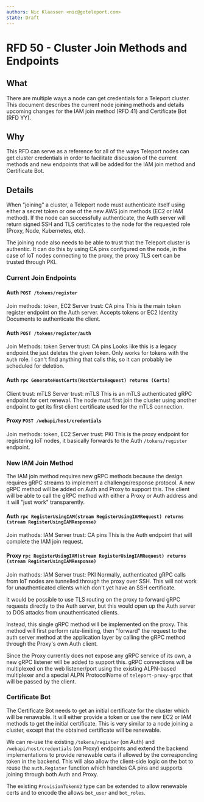 ```yaml
---
authors: Nic Klaassen <nic@goteleport.com>
state: Draft
---
```


# RFD 50 - Cluster Join Methods and Endpoints

## What

There are multiple ways a node can get credentials for a Teleport cluster. This
document describes the current node joining methods and details upcoming changes
for the IAM join method (RFD 41) and Certificate Bot (RFD YY).

## Why

This RFD can serve as a reference for all of the ways Teleport nodes can get
cluster credentials in order to facilitate discussion of the current methods and
new endpoints that will be added for the IAM join method and Certificate Bot.

## Details

When "joining" a cluster, a Teleport node must authenticate itself using either
a secret token or one of the new AWS join methods (EC2 or IAM method). If the
node can successfully authenticate, the Auth server will return signed SSH and
TLS certificates to the node for the requested role (Proxy, Node, Kubernetes,
etc).

The joining node also needs to be able to trust that the Teleport cluster is
authentic. It can do this by using CA pins configured on the node, in the case
of IoT nodes connecting to the proxy, the proxy TLS cert can be trusted through
PKI.

### Current Join Endpoints

#### Auth `POST /tokens/register`
Join methods: token, EC2
Server trust: CA pins
This is the main token register endpoint on the Auth server. Accepts tokens or
EC2 Identity Documents to authenticate the client.

#### Auth `POST /tokens/register/auth`
Join Methods: token
Server trust: CA pins
Looks like this is a legacy endpoint the just deletes the given token. Only
works for tokens with the `Auth` role. I can't find anything that calls this, so
it can probably be scheduled for deletion.

#### Auth `rpc GenerateHostCerts(HostCertsRequest) returns (Certs)`
Client trust: mTLS
Server trust: mTLS
This is an mTLS authenticated gRPC endpoint for cert renewal. The node must
first join the cluster using another endpoint to get its first client
certificate used for the mTLS connection.

#### Proxy `POST /webapi/host/credentials`
Join methods: token, EC2
Server trust: PKI
This is the proxy endpoint for registering IoT nodes, it basically forwards to
the Auth `/tokens/register` endpoint.

### New IAM Join Method
The IAM join method requires new gRPC methods because the design requires gRPC
streams to implement a challenge/response protocol. A new gRPC method will be
added on Auth and Proxy to support this. The client will be able to call the
gRPC method with either a Proxy or Auth address and it will "just work"
transparently.

#### Auth `rpc RegisterUsingIAM(stream RegisterUsingIAMRequest) returns (stream RegisterUsingIAMResponse)`
Join mathods: IAM
Server trust: CA pins
This is the Auth endpoint that will complete the IAM join request.

#### Proxy `rpc RegisterUsingIAM(stream RegisterUsingIAMRequest) returns (stream RegisterUsingIAMResponse)`
Join mathods: IAM
Server trust: PKI
Normally, authenticated gRPC calls from IoT nodes are tunnelled through the
proxy over SSH. This will not work for unauthenticated clients which don't yet
have an SSH certificate.

It would be possible to use TLS routing on the proxy to forward gRPC requests
directly to the Auth server, but this would open up the Auth server to DOS
attacks from unauthenticated clients.

Instead, this single gRPC method will be implemented on the proxy. This method
will first perform rate-limiting, then "forward" the request to the auth server
method at the application layer by calling the gRPC method through the Proxy's
own Auth client.

Since the Proxy currently does not expose any gRPC service of its own, a new
gRPC listener will be added to support this. gRPC connections will be
multiplexed on the web listener/port using the existing ALPN-based multiplexer
and a special ALPN ProtocolName of `teleport-proxy-grpc` that will be passed by
the client.

### Certificate Bot
The Certificate Bot needs to get an initial certificate for the cluster which
will be renawable. It will either provide a token or use the new EC2 or IAM
methods to get the initial certificate. This is very similar to a node joining a
cluster, except that the obtained certificate will be renewable.

We can re-use the existing `/tokens/register` (on Auth) and
`/webapi/host/credentials` (on Proxy) endpoints and extend the backend
implementations to provide renewable certs if allowed by the corresponding token
in the backend. This will also allow the client-side logic on the bot to reuse
the `auth.Register` function which handles CA pins and supports joining through
both Auth and Proxy.

The existing `ProvisionTokenV2` type can be extended to allow renewable certs
and to encode the allows `bot_user` and `bot_roles`.
